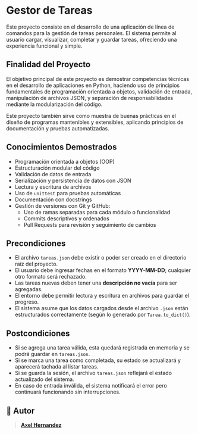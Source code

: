 # Gestor de Tareas

Este proyecto consiste en el desarrollo de una aplicación de línea de comandos para la gestión de tareas personales. El sistema permite al usuario cargar, visualizar, completar y guardar tareas, ofreciendo una experiencia funcional y simple.

## Finalidad del Proyecto

El objetivo principal de este proyecto es demostrar competencias técnicas en el desarrollo de aplicaciones en Python, haciendo uso de principios fundamentales de programación orientada a objetos, validación de entrada, manipulación de archivos JSON, y separación de responsabilidades mediante la modularización del código.

Este proyecto también sirve como muestra de buenas prácticas en el diseño de programas mantenibles y extensibles, aplicando principios de documentación y pruebas automatizadas.

## Conocimientos Demostrados

- Programación orientada a objetos (OOP)
- Estructuración modular del código
- Validación de datos de entrada
- Serialización y persistencia de datos con JSON
- Lectura y escritura de archivos
- Uso de `unittest` para pruebas automáticas
- Documentación con docstrings
- Gestión de versiones con Git y GitHub:
  - Uso de ramas separadas para cada módulo o funcionalidad
  - Commits descriptivos y ordenados
  - Pull Requests para revisión y seguimiento de cambios


## Precondiciones

- El archivo `tareas.json` debe existir o poder ser creado en el directorio raíz del proyecto.
- El usuario debe ingresar fechas en el formato **YYYY-MM-DD**; cualquier otro formato será rechazado.
- Las tareas nuevas deben tener una **descripción no vacía** para ser agregadas.
- El entorno debe permitir lectura y escritura en archivos para guardar el progreso.
- El sistema asume que los datos cargados desde el archivo `.json` están estructurados correctamente (según lo generado por `Tarea.to_dict()`).

## Postcondiciones

- Si se agrega una tarea válida, esta quedará registrada en memoria y se podrá guardar en `tareas.json`.
- Si se marca una tarea como completada, su estado se actualizará y aparecerá tachada al listar tareas.
- Si se guarda la sesión, el archivo `tareas.json` reflejará el estado actualizado del sistema.
- En caso de entrada inválida, el sistema notificará el error pero continuará funcionando sin interrupciones.

## 📌 Autor

> [**Axel Hernandez**](https://github.com/axelher006)  


